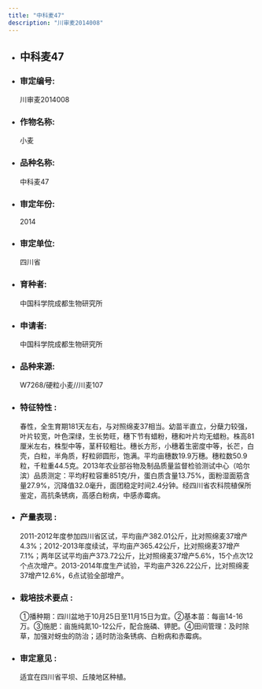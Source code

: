 ```yaml
---
title: "中科麦47"
description: "川审麦2014008"
---
```

* ## 中科麦47
* ###  审定编号:  
   川审麦2014008

*  ### 作物名称:  
   小麦

*   ###  品种名称: 
    中科麦47

*   ### 审定年份: 
    2014

*   ### 审定单位:  
    四川省

*   ### 育种者:  
    中国科学院成都生物研究所

*   ### 申请者:  
    中国科学院成都生物研究所

*   ### 品种来源:  
    W7268/硬粒小麦//川麦107

*   ### 特征特性 : 
    春性，全生育期181天左右，与对照绵麦37相当。幼苗半直立，分蘖力较强，叶片较宽，叶色深绿，生长势旺，穗下节有蜡粉，穗和叶片均无蜡粉。株高81厘米左右，株型中等，茎秆较粗壮。穗长方形，小穗着生密度中等，长芒，白壳，白粒，半角质，籽粒卵圆形，饱满。平均亩穗数19.9万穗。穗粒数50.9粒，千粒重44.5克。2013年农业部谷物及制品质量监督检验测试中心（哈尔滨）品质测定：平均籽粒容重851克/升，蛋白质含量13.75%，面粉湿面筋含量27.9%，沉降值32.0毫升，面团稳定时间2.4分钟。经四川省农科院植保所鉴定，高抗条锈病，高感白粉病，中感赤霉病。

*   ### 产量表现 : 
    2011-2012年度参加四川省区试，平均亩产382.01公斤，比对照绵麦37增产4.3%；2012-2013年度续试，平均亩产365.42公斤，比对照绵麦37增产7.1%；两年区试平均亩产373.72公斤，比对照绵麦37增产5.6%，15个点次12个点次增产。2013-2014年度生产试验，平均亩产326.22公斤，比对照绵麦37增产12.6%，6点试验全部增产。

*   ### 栽培技术要点 : 
    ①播种期：四川盆地于10月25日至11月15日为宜。②基本苗：每亩14-16万。③施肥：亩施纯氮10-12公斤，配合施磷、钾肥。④田间管理：及时除草，加强对蚜虫的防治；适时防治条锈病、白粉病和赤霉病。

*   ### 审定意见 : 
    适宜在四川省平坝、丘陵地区种植。
